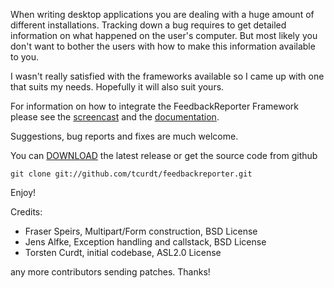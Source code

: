 When writing desktop applications you are dealing with a huge amount of
different installations. Tracking down a bug requires to get detailed
information on what happened on the user's computer. But most likely you don't
want to bother the users with how to make this information available to you.

I wasn't really satisfied with the frameworks available so I came up with one
that suits my needs. Hopefully it will also suit yours.

For information on how to integrate the FeedbackReporter Framework please see
the [screencast][1] and the [documentation][2].

Suggestions, bug reports and fixes are much welcome.

You can [DOWNLOAD][3] the latest release or get the source code from github

    git clone git://github.com/tcurdt/feedbackreporter.git

Enjoy!


Credits:

 * Fraser Speirs, Multipart/Form construction, BSD License
 * Jens Alfke, Exception handling and callstack, BSD License
 * Torsten Curdt, initial codebase, ASL2.0 License

any more contributors sending patches. Thanks!

[1]: http://vafer.org/projects/feedbackreporter/screencasts/Integrating%20with%20FeedbackReporter.mov
[2]: https://github.com/tcurdt/feedbackreporter/blob/master/Documentation/Integration.md
[3]: http://vafer.org/projects/feedbackreporter/versions/1.3.0/FeedbackReporter_1.3.0.zip